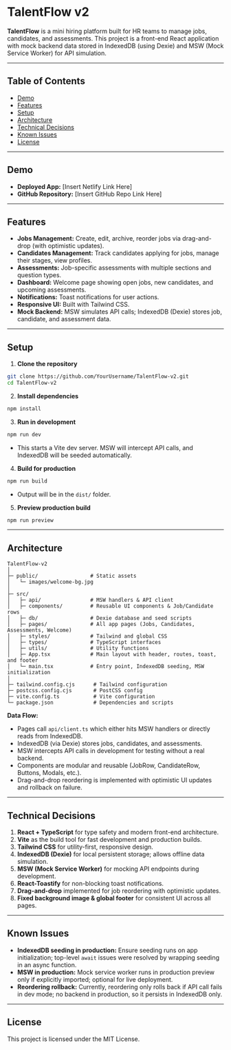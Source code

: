 # TalentFlow v2

**TalentFlow** is a mini hiring platform built for HR teams to manage jobs, candidates, and assessments. This project is a front-end React application with mock backend data stored in IndexedDB (using Dexie) and MSW (Mock Service Worker) for API simulation.

---

## Table of Contents

* [Demo](#demo)
* [Features](#features)
* [Setup](#setup)
* [Architecture](#architecture)
* [Technical Decisions](#technical-decisions)
* [Known Issues](#known-issues)
* [License](#license)

---

## Demo

* **Deployed App:** \[Insert Netlify Link Here]
* **GitHub Repository:** \[Insert GitHub Repo Link Here]

---

## Features

* **Jobs Management:** Create, edit, archive, reorder jobs via drag-and-drop (with optimistic updates).
* **Candidates Management:** Track candidates applying for jobs, manage their stages, view profiles.
* **Assessments:** Job-specific assessments with multiple sections and question types.
* **Dashboard:** Welcome page showing open jobs, new candidates, and upcoming assessments.
* **Notifications:** Toast notifications for user actions.
* **Responsive UI:** Built with Tailwind CSS.
* **Mock Backend:** MSW simulates API calls; IndexedDB (Dexie) stores job, candidate, and assessment data.

---

## Setup

1. **Clone the repository**

```bash
git clone https://github.com/YourUsername/TalentFlow-v2.git
cd TalentFlow-v2
```

2. **Install dependencies**

```bash
npm install
```

3. **Run in development**

```bash
npm run dev
```

* This starts a Vite dev server. MSW will intercept API calls, and IndexedDB will be seeded automatically.

4. **Build for production**

```bash
npm run build
```

* Output will be in the `dist/` folder.

5. **Preview production build**

```bash
npm run preview
```

---

## Architecture

```
TalentFlow-v2
│
├─ public/                 # Static assets
│   └─ images/welcome-bg.jpg
│
├─ src/
│   ├─ api/                # MSW handlers & API client
│   ├─ components/         # Reusable UI components & Job/Candidate rows
│   ├─ db/                 # Dexie database and seed scripts
│   ├─ pages/              # All app pages (Jobs, Candidates, Assessments, Welcome)
│   ├─ styles/             # Tailwind and global CSS
│   ├─ types/              # TypeScript interfaces
│   ├─ utils/              # Utility functions
│   ├─ App.tsx             # Main layout with header, routes, toast, and footer
│   └─ main.tsx            # Entry point, IndexedDB seeding, MSW initialization
│
├─ tailwind.config.cjs      # Tailwind configuration
├─ postcss.config.cjs       # PostCSS config
├─ vite.config.ts           # Vite configuration
└─ package.json             # Dependencies and scripts
```

**Data Flow:**

* Pages call `api/client.ts` which either hits MSW handlers or directly reads from IndexedDB.
* IndexedDB (via Dexie) stores jobs, candidates, and assessments.
* MSW intercepts API calls in development for testing without a real backend.
* Components are modular and reusable (JobRow, CandidateRow, Buttons, Modals, etc.).
* Drag-and-drop reordering is implemented with optimistic UI updates and rollback on failure.

---

## Technical Decisions

1. **React + TypeScript** for type safety and modern front-end architecture.
2. **Vite** as the build tool for fast development and production builds.
3. **Tailwind CSS** for utility-first, responsive design.
4. **IndexedDB (Dexie)** for local persistent storage; allows offline data simulation.
5. **MSW (Mock Service Worker)** for mocking API endpoints during development.
6. **React-Toastify** for non-blocking toast notifications.
7. **Drag-and-drop** implemented for job reordering with optimistic updates.
8. **Fixed background image & global footer** for consistent UI across all pages.

---

## Known Issues

* **IndexedDB seeding in production:** Ensure seeding runs on app initialization; top-level `await` issues were resolved by wrapping seeding in an async function.
* **MSW in production:** Mock service worker runs in production preview only if explicitly imported; optional for live deployment.
* **Reordering rollback:** Currently, reordering only rolls back if API call fails in dev mode; no backend in production, so it persists in IndexedDB only.

---

## License

This project is licensed under the MIT License.
